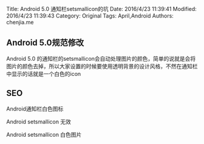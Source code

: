 Title: Android 5.0 通知栏setsmallicon的坑
Date: 2016/4/23 11:39:41 
Modified: 2016/4/23 11:39:43 
Category: Original
Tags: April,Android
Authors: chenjia.me

## Android 5.0规范修改 ##
Android 5.0 的通知栏的setsmallicon会自动处理图片的颜色，简单的说就是会将图片的颜色去掉，所以大家设置的时候要使用透明背景的设计风格，不然在通知栏中显示的话就是一个白色的icon

## SEO ##
Android通知栏白色图标

Android setsmallicon 无效

Android setsmallicon 白色图片